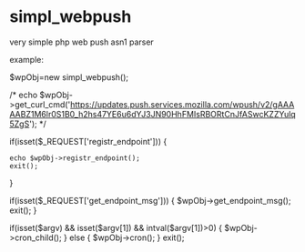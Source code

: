 # simpl_webpush
very simple  php web push asn1 parser


example:

$wpObj=new simpl_webpush();

/*
echo $wpObj->get_curl_cmd('https://updates.push.services.mozilla.com/wpush/v2/gAAAAABZ1M6lr0S1B0_h2hs47YE6u6dYJ3JN90HhFMIsRBORtCnJfASwcKZZYulq5ZgS');
*/


if(isset($_REQUEST['registr_endpoint']))  {

    echo $wpObj->registr_endpoint();
    exit();
}


if(isset($_REQUEST['get_endpoint_msg']))  {
    $wpObj->get_endpoint_msg();
    exit();
}

if(isset($argv) && isset($argv[1]) && intval($argv[1])>0) {
    $wpObj->cron_child(); 
} else {
    $wpObj->cron();
}
exit();

